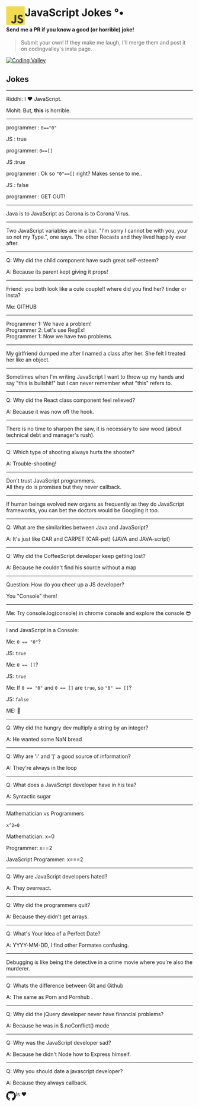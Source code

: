 # JavaScript Jokes °• <img align="left" alt="javascript" width="50px" src="https://raw.githubusercontent.com/github/explore/80688e429a7d4ef2fca1e82350fe8e3517d3494d/topics/javascript/javascript.png" />

#### Send me a PR if you know a good (or horrible) joke!

> Submit your own! If they make me laugh, I'll merge them and post it on codingvalley's insta page.

[![Coding Valley](https://img.shields.io/badge/-Coding_Valley-black)][website]

## Jokes

---

Riddhi: I :heart: JavaScript.

Mohit: But, **this** is horrible.

---

programmer : `0=="0"`

JS : true

programmer: `0==[]`

JS :true

programmer : Ok so `"0"==[]` right? Makes sense to me..

JS : false

programmer : GET OUT!

---

Java is to JavaScript as Corona is to Corona Virus.

---

Two JavaScript variables are in a bar.
"I'm sorry I cannot be with you, your so not my Type.", one says.
The other Recasts and they lived happily ever after.

---

Q: Why did the child component have such great self-esteem?

A: Because its parent kept giving it props!

---

Friend: you both look like a cute couple!! where did you find her? tinder or insta?

Me: GITHUB

---

Programmer 1: We have a problem!  
Programmer 2: Let's use RegEx!  
Programmer 1: Now we have two problems.

---

My girlfriend dumped me after I named a class after her. She felt I treated her like an object.

---

Sometimes when I'm writing JavaScript I want to throw up my hands and say "this is bullshit!" but I can never remember what "this" refers to.

---

Q: Why did the React class component feel relieved?

A: Because it was now off the hook.

---

There is no time to sharpen the saw, it is necessary to saw wood (about technical debt and manager's rush).

---

Q: Which type of shooting always hurts the shooter?

A: Trouble-shooting!

---

Don't trust JavaScript programmers.  
All they do is promises but they never callback.

---

If human beings evolved new organs as frequently as they do JavaScript frameworks, you can bet the doctors would be Googling it too.

---

Q: What are the similarities between Java and JavaScript?

A: It's just like CAR and CARPET (CAR-pet) {JAVA and JAVA-script)

---

Q: Why did the CoffeeScript developer keep getting lost?

A: Because he couldn't find his source without a map

---

Question: How do you cheer up a JS developer?

You "Console" them!

---

Me: Try console.log(console) in chrome console and explore the console 😎

---

I and JavaScript in a Console:

Me: `0 == "0"`?

JS: `true`

Me: `0 == []`?

JS: `true`

Me: If `0 == "0"` and `0 == []` are `true`, so `"0" == []`?

JS: `false`

ME: :cursing_face:

---

Q: Why did the hungry dev multiply a string by an integer?

A: He wanted some NaN bread

---

Q: Why are 'i' and 'j' a good source of information?

A: They're always in the loop

---

Q: What does a JavaScript developer have in his tea?

A: Syntactic sugar

---

Mathematician vs Programmers

`x^2=0`

Mathematician: x=0

Programmer: x==2

JavaScript Programmer: x===2

---

Q: Why are JavaScript developers hated?

A: They overreact.

---

Q: Why did the programmers quit?

A: Because they didn’t get arrays.

---

Q: What's Your Idea of a Perfect Date?

A: YYYY-MM-DD,
I find other Formates confusing.

---

Debugging is like being the detective in a
crime movie where you're also the murderer.

---

Q: Whats the difference between Git and Github

A: The same as Porn and Pornhub .

---

Q: Why did the jQuery developer never have financial problems? 

A: Because he was in $.noConflict() mode

---

Q: Why was the JavaScript developer sad?

A: Because he didn't Node how to Express himself.


---

Q: Why you should date a javascript developer?

A: Because they always callback.

<img align="left" alt="GitHub" width="26px" src="https://raw.githubusercontent.com/github/explore/78df643247d429f6cc873026c0622819ad797942/topics/github/github.png" />is :heart:

[website]: https://www.instagram.com/coding_valley_/
